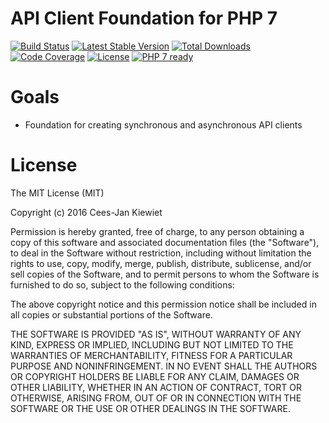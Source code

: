 # API Client Foundation for PHP 7

[![Build Status](https://travis-ci.org/WyriHaximus/php-api-client.svg?branch=master)](https://travis-ci.org/WyriHaximus/php-api-client)
[![Latest Stable Version](https://poser.pugx.org/WyriHaximus/api-client/v/stable.png)](https://packagist.org/packages/WyriHaximus/api-client)
[![Total Downloads](https://poser.pugx.org/WyriHaximus/api-client/downloads.png)](https://packagist.org/packages/WyriHaximus/api-client)
[![Code Coverage](https://scrutinizer-ci.com/g/WyriHaximus/php-api-client/badges/coverage.png?b=master)](https://scrutinizer-ci.com/g/WyriHaximus/php-api-client/?branch=master)
[![License](https://poser.pugx.org/WyriHaximus/api-client/license.png)](https://packagist.org/packages/wyrihaximus/api-client)
[![PHP 7 ready](http://php7ready.timesplinter.ch/WyriHaximus/php-api-client/badge.svg)](https://appveyor-ci.org/WyriHaximus/php-api-client)


# Goals

* Foundation for creating synchronous and asynchronous API clients 

# License

The MIT License (MIT)

Copyright (c) 2016 Cees-Jan Kiewiet

Permission is hereby granted, free of charge, to any person obtaining a copy
of this software and associated documentation files (the "Software"), to deal
in the Software without restriction, including without limitation the rights
to use, copy, modify, merge, publish, distribute, sublicense, and/or sell
copies of the Software, and to permit persons to whom the Software is
furnished to do so, subject to the following conditions:

The above copyright notice and this permission notice shall be included in all
copies or substantial portions of the Software.

THE SOFTWARE IS PROVIDED "AS IS", WITHOUT WARRANTY OF ANY KIND, EXPRESS OR
IMPLIED, INCLUDING BUT NOT LIMITED TO THE WARRANTIES OF MERCHANTABILITY,
FITNESS FOR A PARTICULAR PURPOSE AND NONINFRINGEMENT. IN NO EVENT SHALL THE
AUTHORS OR COPYRIGHT HOLDERS BE LIABLE FOR ANY CLAIM, DAMAGES OR OTHER
LIABILITY, WHETHER IN AN ACTION OF CONTRACT, TORT OR OTHERWISE, ARISING FROM,
OUT OF OR IN CONNECTION WITH THE SOFTWARE OR THE USE OR OTHER DEALINGS IN THE
SOFTWARE.
